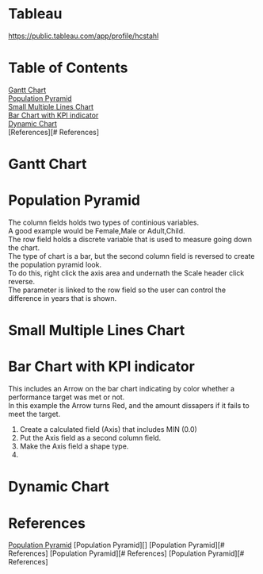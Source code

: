# Tableau 
https://public.tableau.com/app/profile/hcstahl
# Table of Contents
[Gantt Chart](#Gantt-Chart)</br>
[Population Pyramid](#Population-Pyramid)</br>
[Small Multiple Lines Chart](#Small-Multiple-Lines-Chart)</br>
[Bar Chart with KPI indicator](#Bar-Chart-with-KPI-indicator)</br>
[Dynamic Chart](#Dynamic-Chart)</br>
[References][# References]


# Gantt Chart


# Population Pyramid
The column fields holds two types of continious variables.</br>
A good example would be Female,Male or Adult,Child.</br>
The row field holds a discrete variable that is used to measure going down the chart.</br>
The type of chart is a bar, but the second column field is reversed to create the population pyramid look.</br>
To do this, right click the axis area and undernath the Scale header click reverse.</br>
The parameter is linked to the row field so the user can control the difference in years that is shown.</br>

# Small Multiple Lines Chart


# Bar Chart with KPI indicator
This includes an Arrow on the bar chart indicating by color whether a performance target was met or not.</br>
In this example the Arrow turns Red, and the amount dissapers if it fails to meet the target.</br>

1. Create a calculated field (Axis) that includes MIN (0.0)</br>
2. Put the Axis field as a second column field.</br>
3. Make the Axis field a shape type.</br>
4. 
# Dynamic Chart


# References 
[Population Pyramid](https://playfairdata.com/how-to-make-a-diverging-bar-chart-in-tableau/)
[Population Pyramid][]
[Population Pyramid][# References]
[Population Pyramid][# References]
[Population Pyramid][# References]
